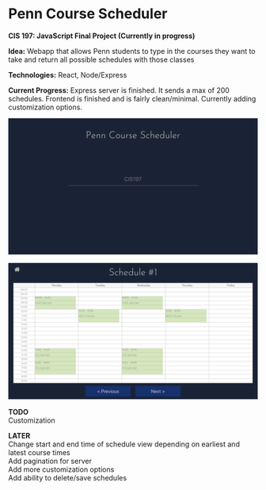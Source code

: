 # Penn Course Scheduler

**CIS 197: JavaScript Final Project (Currently in progress)**

**Idea:** Webapp that allows Penn students to type in the courses they want to take and return all possible schedules with those classes

**Technologies:** React, Node/Express

**Current Progress:** Express server is finished. It sends a max of 200 schedules. Frontend is finished and is fairly clean/minimal. Currently adding customization options.

![Search Screen](/media/home.png)

![Scheduler Screen](/media/schedule.png)

**TODO**  
Customization

**LATER**  
Change start and end time of schedule view depending on earliest and latest course times  
Add pagination for server  
Add more customization options  
Add ability to delete/save schedules
